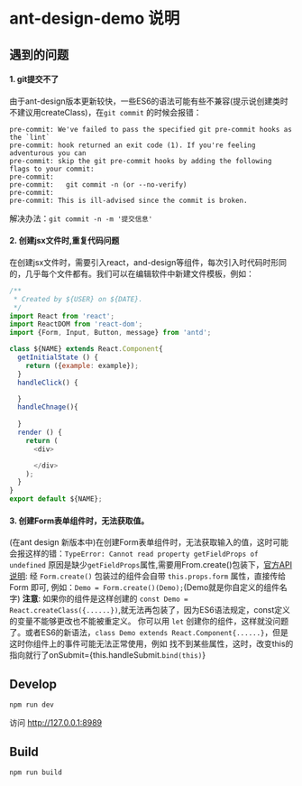 # ant-design-demo 说明

## 遇到的问题

#### 1. git提交不了

 由于ant-design版本更新较快，一些ES6的语法可能有些不兼容(提示说创建类时不建议用createClass)，在`git commit` 的时候会报错：
```command
pre-commit: We've failed to pass the specified git pre-commit hooks as the `lint`
pre-commit: hook returned an exit code (1). If you're feeling adventurous you can 
pre-commit: skip the git pre-commit hooks by adding the following flags to your commit: 
pre-commit:
pre-commit:   git commit -n (or --no-verify) 
pre-commit:
pre-commit: This is ill-advised since the commit is broken. 
```
 
 解决办法：`git commit -n -m '提交信息'`

#### 2. 创建jsx文件时,重复代码问题

 在创建jsx文件时，需要引入react，and-design等组件，每次引入时代码时形同的，几乎每个文件都有。我们可以在编辑软件中新建文件模板，例如： 
```javascript
/**
 * Created by ${USER} on ${DATE}.
 */
import React from 'react'; 
import ReactDOM from 'react-dom';
import {Form, Input, Button, message} from 'antd';

class ${NAME} extends React.Component{
  getInitialState () {
    return ({example: example});
  }
  handleClick() {

  }
  handleChnage(){
  
  }
  render () {
    return (
      <div>

      </div>
    );
  }
}
export default ${NAME};
```

#### 3. 创建Form表单组件时，无法获取值。

(在ant design 新版本中)在创建Form表单组件时，无法获取输入的值，这时可能会报这样的错：`TypeError: Cannot read property getFieldProps of undefined`
原因是缺少`getFieldProps`属性,需要用From.create()包装下，[官方API说明](http://ant.design/components/form/#form): 经 `Form.create()` 包装过的组件会自带 `this.props.form` 属性，直接传给 Form 即可,
例如：`Demo = Form.create()(Demo);`(Demo就是你自定义的组件名字)
**注意**: 如果你的组件是这样创建的 `const Demo = React.createClass({......})`,就无法再包装了，因为ES6语法规定，const定义的变量不能够更改也不能被重定义。
你可以用 `let` 创建你的组件，这样就没问题了。或者ES6的新语法，`class Demo extends React.Component{......}`，但是这时你组件上的事件可能无法正常使用，例如
找不到某些属性，这时，改变this的指向就行了onSubmit={this.handleSubmit.`bind(this)`}
 


## Develop

```
npm run dev
```

访问 http://127.0.0.1:8989 

## Build

```
npm run build
```

